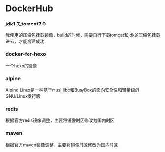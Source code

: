 # DockerHub
### jdk1.7_tomcat7.0

我使用的压缩包挂载镜像，bulid的时候，需要自行下载tomcat和jdk的压缩包挂载进去，才能构建成功

### docker-for-hexo

一个hexo的镜像

### alpine

Alpine Linux是一种基于musl libc和BusyBox的面向安全性和轻量级的GNU/Linux发行版

### redis
根据官方redis镜像调整，主要将镜像时区修改为国内时区

### maven
根据官方maven镜像调整，主要将镜像时区修改为国内时区